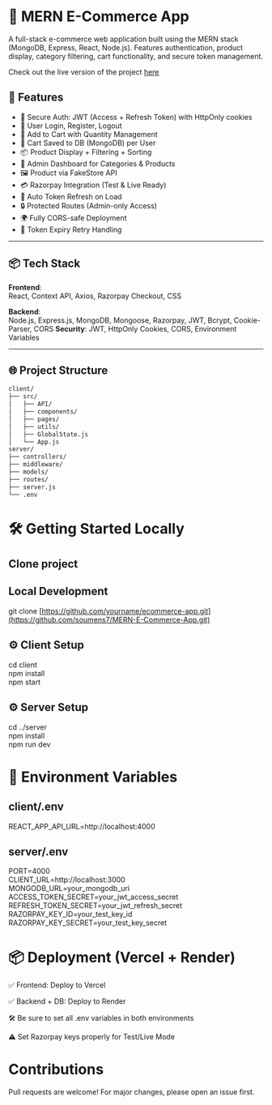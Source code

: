 # 🛒 MERN E-Commerce App

A full-stack e-commerce web application built using the MERN stack (MongoDB, Express, React, Node.js). Features authentication, product display, category filtering, cart functionality, and secure token management.

Check out the live version of the project [here](https://mern-e-commerce-app-tau.vercel.app/)

## 🚀 Features

- 🔐 Secure Auth: JWT (Access + Refresh Token) with HttpOnly cookies
- 👤 User Login, Register, Logout
- 🛒 Add to Cart with Quantity Management
- 💾 Cart Saved to DB (MongoDB) per User
- 📦 Product Display + Filtering + Sorting
- 📁 Admin Dashboard for Categories & Products
- 🖼️ Product via FakeStore API
- 💳 Razorpay Integration (Test & Live Ready)
- 🔄 Auto Token Refresh on Load
- 🔒 Protected Routes (Admin-only Access)
- 🌍 Fully CORS-safe Deployment
- 🧪 Token Expiry Retry Handling

---

## 📦 Tech Stack

**Frontend**:  
React, Context API, Axios, Razorpay Checkout, CSS

**Backend**:  
Node.js, Express.js, MongoDB, Mongoose, Razorpay, JWT, Bcrypt, Cookie-Parser, CORS
**Security**: JWT, HttpOnly Cookies, CORS, Environment Variables

---

## 🌐 Project Structure

```txt
client/
├── src/
│   ├── API/
│   ├── components/
│   ├── pages/
│   ├── utils/
│   ├── GlobalState.js
│   └── App.js
server/
├── controllers/
├── middleware/
├── models/
├── routes/
├── server.js
└── .env
```

# 🛠️ Getting Started Locally

## Clone project

## Local Development

git clone [https://github.com/yourname/ecommerce-app.git](https://github.com/soumens7/MERN-E-Commerce-App.git)

## ⚙️ Client Setup

cd client  
npm install  
npm start

## ⚙️ Server Setup

cd ../server  
npm install  
npm run dev

# 🔐 Environment Variables

## client/.env

REACT_APP_API_URL=http://localhost:4000

## server/.env

PORT=4000  
CLIENT_URL=http://localhost:3000  
MONGODB_URL=your_mongodb_uri  
ACCESS_TOKEN_SECRET=your_jwt_access_secret  
REFRESH_TOKEN_SECRET=your_jwt_refresh_secret  
RAZORPAY_KEY_ID=your_test_key_id  
RAZORPAY_KEY_SECRET=your_test_key_secret

# 📦 Deployment (Vercel + Render)

✅ Frontend: Deploy to Vercel

✅ Backend + DB: Deploy to Render

🛠️ Be sure to set all .env variables in both environments

⚠️ Set Razorpay keys properly for Test/Live Mode

# Contributions

Pull requests are welcome! For major changes, please open an issue first.
